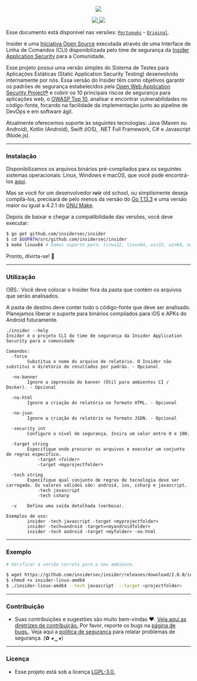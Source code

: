 <p align="center">
  <img src="https://insidersec.io/wp-content/uploads/2020/03/insider-novo-logo.png">
  <p align="center">
    <a href="https://github.com/insidersec/insider/blob/master/LICENSE.md">
      <img src="https://img.shields.io/badge/license-LGPL-blue.svg">
    </a>
    <a href="https://github.com/insidersec/insider/releases">
      <img src="https://img.shields.io/badge/version-2.0.4-blue.svg">
    </a>
  </p>
</p>

Esse documento está disponível nas versões: [`Português`](https://github.com/insidersec/insider/blob/master/README_pt-br.md) - [`Original`](https://github.com/insidersec/insider).

Insider é uma [Iniciativa Open Source](https://opensource.org/) executada através de uma Interface de Linha de Comandos (CLI) disponibilizada pelo time de segurança da [Insider Application Security](https://insidersec.io) para a Comunidade.

Esse projeto possui uma versão simples do Sistema de Testes para Aplicações Estáticas (Static Application Security Testing) desenvolvido internamente por nós. Essa versão do Insider têm como objetivos garantir os padrões de segurança estabelecidos pela [Open Web Application Security Project&reg;](https://owasp.org/) e cobrir os 10 principais riscos de segurança para aplicações web, o [OWASP Top 10](https://owasp.org/www-project-top-ten/), analisar e encontrar vulnerabilidades no código-fonte, focando na facilidade da implementação junto ao pipeline de DevOps e em software ágil.

Atualmente oferecemos suporte às seguintes tecnologias: Java (Maven ou Android), Kotlin (Android), Swift (iOS), .NET Full Framework, C# e Javascript (Node.js).

---

### Instalação

Disponibilizamos os arquivos binários pré-compilados para os seguintes sistemas operacionais: Linux, Windows e macOS, que você pode encontrá-los [aqui](https://github.com/insidersec/insider/releases).

Mas se você for um desenvolvedor <s>raíz</s> old school, ou simplismente deseja compilá-los, precisará de pelo menos da versão do [Go 1.13.3](https://golang.org/dl/) e uma versão maior ou igual a 4.2.1 do [GNU Make](https://www.gnu.org/software/make/).

Depois de baixar e chegar a compatibilidade das versões, você deve executar:

```bash
$ go get github.com/insidersec/insider
$ cd $GOPATH/src/github.com/insidersec/insider
$ make linux64 # Damos suporte para: linux32, linux64, win32, win64, macos
```

Pronto, divirta-se! :rocket:

---

### Utilização

OBS.:
Você deve colocar o Insider fora da pasta que contém os arquivos que serão analisados.

A pasta de destino deve conter todo o código-fonte que deve ser analisado. Planejamos liberar o suporte para binários compilados para iOS e APKs do Android futuramente.

```
./insider --help
Insider é o projeto CLI do time de segurança da Insider Application Security para a comunidade

Comandos:
  -force
        Substitua o nome do arquivo de relatório. O Insider não substitui o diretório de resultados por padrão. - Opcional

  -no-banner
        Ignore a impressão do banner (Útil para ambientes CI / Docker). - Opcional

  -no-html
        Ignore a criação do relatório no formato HTML. - Opcional

  -no-json
        Ignore a criação do relatório no formato JSON. - Opcional

  -security int
        Configure o nível de segurança. Insira um valor entre 0 e 100.

  -target string
        Especifique onde procurar os arquivos e executar um conjunto de regras específico.
            -target <folder>
            -target <myprojectfolder>

  -tech string
        Especifique qual conjunto de regras de tecnologia deve ser carregado. Os valores válidos são: android, ios, csharp e javascript.
            -tech javascript
            -tech csharp

  -v    Defina uma saída detalhada (verbosa).

Exemplos de uso:
        insider -tech javascript -target <myprojectfolder>
        insider -tech=android -target=<myandroidfolder>
        insider -tech android -target <myfolder> -no-html
```

---

### Exemplo

```bash
# Verificar a versão correta para o seu ambiente.

$ wget https://github.com/insidersec/insider/releases/download/2.0.0/insider-linux-amd64
$ chmod +x insider-linux-amd64
$ ./insider-linux-amd64 --tech javascript  --target <projectfolder>
```

---

### Contribuição

- Suas contribuições e sugestões são muito bem-vindas ♥. [Veja aqui as diretrizes de contribuição.](/.github/CONTRIBUTING.md) Por favor, reporte os bugs na [página de bugs.](https://github.com/insidersec/insider/issues). Veja aqui a [política de segurança](/.github/SECURITY.md) para relatar problemas de segurança. (✿ ◕‿◕)

---

### Licença

- Esse projeto está sob a licença [LGPL-3.0.](/LICENSE.md)
